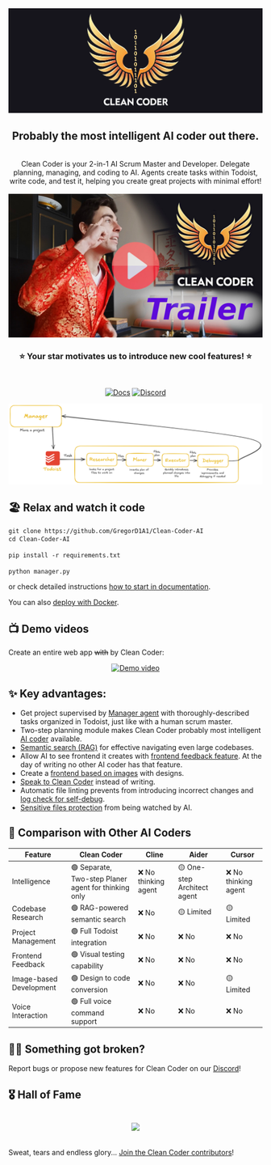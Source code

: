 <div align="center">
  <img src="/non_src/assets/logo_wide_2.png" alt="Logo">
  <br> 
  <h2>Probably the most intelligent AI coder out there.</h2>
  <br>
  Clean Coder is your 2-in-1 AI Scrum Master and Developer. Delegate planning, managing, and coding to AI. Agents create tasks within Todoist, write code, and test it, helping you create great projects with minimal effort!
  <br>
  <br>
  <a href="https://cleancoder.byst.re/Agent_nr.6-Trailer.mp4" target="_blank" title="Trailer">
    <img src="/non_src/assets/Miniature_trailer.jpg" width="600" alt="Trailer">
  </a>
  <br>
  <h3>⭐️ Your star motivates us to introduce new cool features! ⭐️</h3>  
  <br>

[![Docs](https://img.shields.io/badge/docs-latest-blue)](https://clean-coder.dev)
[![Discord](https://img.shields.io/static/v1?logo=discord&label=discord&message=Join&color=brightgreen)](https://discord.gg/8gat7Pv7QJ)

  <img src="/non_src/assets/CC_diagram_light_golden.png">
</div>

## 🏖️ Relax and watch it code

```
git clone https://github.com/GregorD1A1/Clean-Coder-AI
cd Clean-Coder-AI

pip install -r requirements.txt

python manager.py
```
or check detailed instructions [how to start in documentation](https://clean-coder.dev/getting_started/quick_start/).

You can also [deploy with Docker](https://clean-coder.dev/getting_started/run_with_docker/).


## 📺 Demo videos

Create an entire web app ~~with~~ by Clean Coder:

<div align="center">
<a href="https://youtu.be/aNpB-Tw-YPw" title="Greg's Tech video">
  <img src="https://img.youtube.com/vi/aNpB-Tw-YPw/maxresdefault.jpg" width="600" alt="Demo video">
</a>
</div>


## ✨ Key advantages:

- Get project supervised by [Manager agent](https://clean-coder.dev/usage/manager/) with thoroughly-described tasks organized in Todoist, just like with a human scrum master.
- Two-step planning module makes Clean Coder probably most intelligent [AI coder](https://clean-coder.dev/usage/programmer_pipeline/) available.
- [Semantic search (RAG)](https://clean-coder.dev/advanced_features_installation/similarity_search_for_researcher/) for effective navigating even large codebases.
- Allow AI to see frontend it creates with [frontend feedback feature](https://clean-coder.dev/features/frontend_feedback/). At the day of writing no other AI coder has that feature.
- Create a [frontend based on images](https://clean-coder.dev/features/working_with_images/) with designs.
- [Speak to Clean Coder](https://clean-coder.dev/features/talk_to_cc/) instead of writing.
- Automatic file linting prevents from introducing incorrect changes and [log check for self-debug](https://clean-coder.dev/advanced_features_installation/logs_check/).
- [Sensitive files protection](https://clean-coder.dev/features/sensitive_file_protection/) from being watched by AI.

## 🔄 Comparison with Other AI Coders

| Feature | Clean Coder | Cline | Aider | Cursor |
|---------|-------------|--------|-------|---------|
| Intelligence | 🟢 Separate, Two-step Planer agent for thinking only  | ❌ No thinking agent | 🟡 One-step Architect agent | ❌ No thinking agent |
| Codebase Research | 🟢 RAG-powered semantic search | ❌ No | 🟡 Limited | 🟡 Limited |
| Project Management | 🟢 Full Todoist integration | ❌ No | ❌ No | ❌ No |
| Frontend Feedback | 🟢 Visual testing capability | ❌ No | ❌ No | ❌ No |
| Image-based Development | 🟢 Design to code conversion | ❌ No | ❌ No | 🟡 Limited |
| Voice Interaction | 🟢 Full voice command support | ❌ No | ❌ No | ❌ No |

## ⛓️‍💥 Something got broken?

Report bugs or propose new features for Clean Coder on our [Discord](https://discord.gg/8gat7Pv7QJ)!

## 🎖️ Hall of Fame
<br>
<div align="center">
  <a href="https://github.com/Grigorij-Dudnik/Clean-Coder-AI/graphs/contributors">
    <img src="https://contrib.rocks/image?repo=Grigorij-Dudnik/Clean-Coder-AI&1" />
  </a>
</div>
<br>

Sweat, tears and endless glory... [Join the Clean Coder contributors](https://clean-coder.dev/community/contributions_guide/)!
